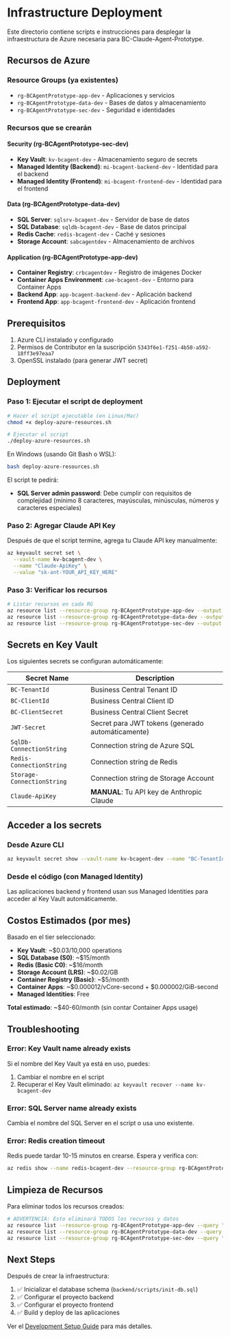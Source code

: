 # Infrastructure Deployment

Este directorio contiene scripts e instrucciones para desplegar la infraestructura de Azure necesaria para BC-Claude-Agent-Prototype.

## Recursos de Azure

### Resource Groups (ya existentes)
- `rg-BCAgentPrototype-app-dev` - Aplicaciones y servicios
- `rg-BCAgentPrototype-data-dev` - Bases de datos y almacenamiento
- `rg-BCAgentPrototype-sec-dev` - Seguridad e identidades

### Recursos que se crearán

#### Security (rg-BCAgentPrototype-sec-dev)
- **Key Vault**: `kv-bcagent-dev` - Almacenamiento seguro de secrets
- **Managed Identity (Backend)**: `mi-bcagent-backend-dev` - Identidad para el backend
- **Managed Identity (Frontend)**: `mi-bcagent-frontend-dev` - Identidad para el frontend

#### Data (rg-BCAgentPrototype-data-dev)
- **SQL Server**: `sqlsrv-bcagent-dev` - Servidor de base de datos
- **SQL Database**: `sqldb-bcagent-dev` - Base de datos principal
- **Redis Cache**: `redis-bcagent-dev` - Caché y sesiones
- **Storage Account**: `sabcagentdev` - Almacenamiento de archivos

#### Application (rg-BCAgentPrototype-app-dev)
- **Container Registry**: `crbcagentdev` - Registro de imágenes Docker
- **Container Apps Environment**: `cae-bcagent-dev` - Entorno para Container Apps
- **Backend App**: `app-bcagent-backend-dev` - Aplicación backend
- **Frontend App**: `app-bcagent-frontend-dev` - Aplicación frontend

## Prerequisitos

1. Azure CLI instalado y configurado
2. Permisos de Contributor en la suscripción `5343f6e1-f251-4b50-a592-18ff3e97eaa7`
3. OpenSSL instalado (para generar JWT secret)

## Deployment

### Paso 1: Ejecutar el script de deployment

```bash
# Hacer el script ejecutable (en Linux/Mac)
chmod +x deploy-azure-resources.sh

# Ejecutar el script
./deploy-azure-resources.sh
```

En Windows (usando Git Bash o WSL):
```bash
bash deploy-azure-resources.sh
```

El script te pedirá:
- **SQL Server admin password**: Debe cumplir con requisitos de complejidad (mínimo 8 caracteres, mayúsculas, minúsculas, números y caracteres especiales)

### Paso 2: Agregar Claude API Key

Después de que el script termine, agrega tu Claude API key manualmente:

```bash
az keyvault secret set \
  --vault-name kv-bcagent-dev \
  --name "Claude-ApiKey" \
  --value "sk-ant-YOUR_API_KEY_HERE"
```

### Paso 3: Verificar los recursos

```bash
# Listar recursos en cada RG
az resource list --resource-group rg-BCAgentPrototype-app-dev --output table
az resource list --resource-group rg-BCAgentPrototype-data-dev --output table
az resource list --resource-group rg-BCAgentPrototype-sec-dev --output table
```

## Secrets en Key Vault

Los siguientes secrets se configuran automáticamente:

| Secret Name | Description |
|-------------|-------------|
| `BC-TenantId` | Business Central Tenant ID |
| `BC-ClientId` | Business Central Client ID |
| `BC-ClientSecret` | Business Central Client Secret |
| `JWT-Secret` | Secret para JWT tokens (generado automáticamente) |
| `SqlDb-ConnectionString` | Connection string de Azure SQL |
| `Redis-ConnectionString` | Connection string de Redis |
| `Storage-ConnectionString` | Connection string de Storage Account |
| `Claude-ApiKey` | **MANUAL**: Tu API key de Anthropic Claude |

## Acceder a los secrets

### Desde Azure CLI
```bash
az keyvault secret show --vault-name kv-bcagent-dev --name "BC-TenantId" --query value -o tsv
```

### Desde el código (con Managed Identity)
Las aplicaciones backend y frontend usan sus Managed Identities para acceder al Key Vault automáticamente.

## Costos Estimados (por mes)

Basado en el tier seleccionado:

- **Key Vault**: ~$0.03/10,000 operations
- **SQL Database (S0)**: ~$15/month
- **Redis (Basic C0)**: ~$16/month
- **Storage Account (LRS)**: ~$0.02/GB
- **Container Registry (Basic)**: ~$5/month
- **Container Apps**: ~$0.000012/vCore-second + $0.000002/GiB-second
- **Managed Identities**: Free

**Total estimado**: ~$40-60/month (sin contar Container Apps usage)

## Troubleshooting

### Error: Key Vault name already exists
Si el nombre del Key Vault ya está en uso, puedes:
1. Cambiar el nombre en el script
2. Recuperar el Key Vault eliminado: `az keyvault recover --name kv-bcagent-dev`

### Error: SQL Server name already exists
Cambia el nombre del SQL Server en el script o usa uno existente.

### Error: Redis creation timeout
Redis puede tardar 10-15 minutos en crearse. Espera y verifica con:
```bash
az redis show --name redis-bcagent-dev --resource-group rg-BCAgentPrototype-data-dev
```

## Limpieza de Recursos

Para eliminar todos los recursos creados:

```bash
# ADVERTENCIA: Esto eliminará TODOS los recursos y datos
az resource list --resource-group rg-BCAgentPrototype-app-dev --query "[].id" -o tsv | xargs -I {} az resource delete --ids {}
az resource list --resource-group rg-BCAgentPrototype-data-dev --query "[].id" -o tsv | xargs -I {} az resource delete --ids {}
az resource list --resource-group rg-BCAgentPrototype-sec-dev --query "[].id" -o tsv | xargs -I {} az resource delete --ids {}
```

## Next Steps

Después de crear la infraestructura:

1. ✅ Inicializar el database schema (`backend/scripts/init-db.sql`)
2. ✅ Configurar el proyecto backend
3. ✅ Configurar el proyecto frontend
4. ✅ Build y deploy de las aplicaciones

Ver el [Development Setup Guide](../docs/12-development/01-setup-guide.md) para más detalles.

